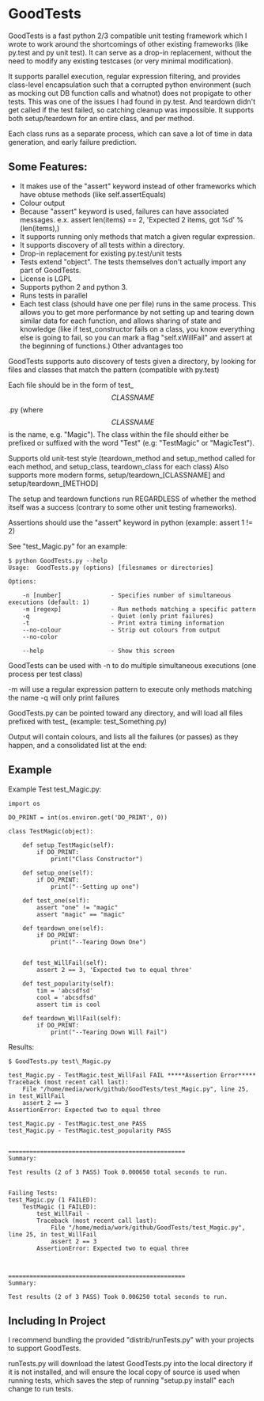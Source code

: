 
GoodTests
=========
GoodTests is a fast python 2/3 compatible unit testing framework which I wrote to work around the shortcomings of other existing frameworks (like py.test and py unit test). It can serve as a drop-in replacement, without the need to modify any existing testcases (or very minimal modification).

It supports parallel execution, regular expression filtering, and provides class-level encapsulation such that a corrupted python environment (such as mocking out DB function calls and whatnot) does not propigate to other tests. This was one of the issues I had found in py.test. And teardown didn't get called if the test failed, so catching cleanup was impossible. It supports both setup/teardown for an entire class, and per method.

Each class runs as a separate process, which can save a lot of time in data generation, and early failure prediction.

Some Features:
--------------

*  It makes use of the "assert" keyword instead of other frameworks which have obtuse methods (like self.assertEquals)
*  Colour output
*  Because "assert" keyword is used, failures can have associated messages. e.x. assert len(items) == 2, 'Expected 2 items, got %d' %(len(items),)
*  It supports running only methods that match a given regular expression.
*  It supports discovery of all tests within a directory.
*  Drop-in replacement for existing py.test/unit tests
*  Tests extend "object". The tests themselves don't actually import any part of GoodTests.
*  License is LGPL
*  Supports python 2 and python 3.
*  Runs tests in parallel
*  Each test class (should have one per file) runs in the same process. This allows you to get more performance by not setting up and tearing down similar data for each function, and allows sharing of state and knowledge (like if test\_constructor fails on a class, you know everything else is going to fail, so you can mark a flag "self.xWillFail" and assert at the beginning of functions.) Other advantages too


GoodTests supports auto discovery of tests given a directory, by looking for files and classes that match the pattern (compatible with py.test)

Each file should be in the form of test\_$$CLASSNAME$$.py (where $$CLASSNAME$$ is the name, e.g. "Magic"). The class within the file should either be prefixed or suffixed with the word "Test" (e.g: "TestMagic" or "MagicTest").

Supports old unit-test style (teardown\_method and setup\_method called for each method, and setup\_class, teardown\_class for each class) Also supports more modern forms, setup/teardown\_[CLASSNAME] and setup/teardown\_[METHOD]

The setup and teardown functions run REGARDLESS of whether the method itself was a success (contrary to some other unit testing frameworks).

Assertions should use the "assert" keyword in python (example: assert 1 != 2)

See "test\_Magic.py" for an example:

	$ python GoodTests.py --help
	Usage:  GoodTests.py (options) [filesnames or directories]

	Options:

		-n [number]              - Specifies number of simultaneous executions (default: 1)
		-m [regexp]              - Run methods matching a specific pattern
		-q                       - Quiet (only print failures)
		-t                       - Print extra timing information
		--no-colour              - Strip out colours from output
		--no-color

		--help                   - Show this screen


GoodTests can be used with -n to do multiple simultaneous executions (one process per test class)

-m will use a regular expression pattern to execute only methods matching the name -q will only print failures

GoodTests.py can be pointed toward any directory, and will load all files prefixed with test\_ (example: test\_Something.py)

Output will contain colours, and lists all the failures (or passes) as they happen, and a consolidated list at the end:


Example
-------

Example Test test\_Magic.py:

	import os

	DO_PRINT = int(os.environ.get('DO_PRINT', 0))

	class TestMagic(object):

		def setup_TestMagic(self):
			if DO_PRINT:
				print("Class Constructor")

		def setup_one(self):
			if DO_PRINT:
				print("--Setting up one")

		def test_one(self):
			assert "one" != "magic"
			assert "magic" == "magic"

		def teardown_one(self):
			if DO_PRINT:
				print("--Tearing Down One")


		def test_WillFail(self):
			assert 2 == 3, 'Expected two to equal three'

		def test_popularity(self):
			tim = 'abcsdfsd'
			cool = 'abcsdfsd'
			assert tim is cool

		def teardown_WillFail(self):
			if DO_PRINT:
				print("--Tearing Down Will Fail")


Results:

	$ GoodTests.py test\_Magic.py

	test_Magic.py - TestMagic.test_WillFail FAIL *****Assertion Error*****
	Traceback (most recent call last):
		File "/home/media/work/github/GoodTests/test_Magic.py", line 25, in test_WillFail
		assert 2 == 3
	AssertionError: Expected two to equal three

	test_Magic.py - TestMagic.test_one PASS
	test_Magic.py - TestMagic.test_popularity PASS


	==================================================
	Summary:

	Test results (2 of 3 PASS) Took 0.000650 total seconds to run.


	Failing Tests:
	test_Magic.py (1 FAILED):
		TestMagic (1 FAILED):
			test_WillFail -
			Traceback (most recent call last):
				File "/home/media/work/github/GoodTests/test_Magic.py", line 25, in test_WillFail
				assert 2 == 3
			AssertionError: Expected two to equal three



	==================================================
	Summary:

	Test results (2 of 3 PASS) Took 0.006250 total seconds to run.


Including In Project
--------------------

I recommend bundling the provided "distrib/runTests.py" with your projects to support GoodTests.

runTests.py will download the latest GoodTests.py into the local directory if it is not installed, and will ensure the local copy of source is used when running tests, which saves the step of running "setup.py install" each change to run tests.

